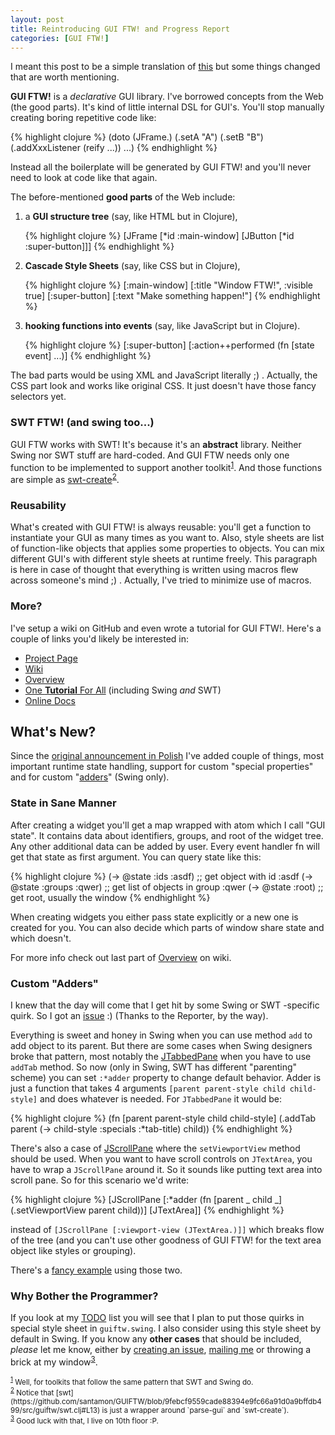 ```yaml
---
layout: post
title: Reintroducing GUI FTW! and Progress Report
categories: [GUI FTW!]
---
```


I meant this post to be a simple translation of
[this](niech-sie-stanie-gui-ftw.html) but some things changed that are
worth mentioning.

**GUI FTW!** is a *declarative* GUI library. I've borrowed concepts
from the Web (the good parts). It's kind of little internal DSL for
GUI's. You'll stop manually creating boring repetitive code like:

{% highlight clojure %}
(doto (JFrame.)
  (.setA "A")
  (.setB "B")
  (.addXxxListener (reify ...))
  ...)
{% endhighlight %}

Instead all the boilerplate will be generated by GUI FTW! and you'll
never need to look at code like that again.

The before-mentioned **good parts** of the Web include:

<ol>
<li>a <b>GUI structure tree</b> (say, like HTML but in Clojure),

{% highlight clojure %}
[JFrame [*id :main-window]
 [JButton [*id :super-button]]]
{% endhighlight %}
</li>
<li><b>Cascade Style Sheets</b> (say, like CSS but in Clojure),

{% highlight clojure %}
[:main-window] [:title "Window FTW!", :visible true]
[:super-button] [:text "Make something happen!"]
{% endhighlight %}
</li>
<li><b>hooking functions into events</b> (say, like JavaScript but in Clojure).

{% highlight clojure %}
[:super-button] [:action++performed (fn [state event] ...)]
{% endhighlight %}
</li>
</ol>

The bad parts would be using XML and JavaScript literally ;) .
Actually, the CSS part look and works like original CSS. It just
doesn't have those fancy selectors yet.

### SWT FTW! (and swing too...)

GUI FTW works with SWT! It's because it's an **abstract**
library. Neither Swing nor SWT stuff are hard-coded. And GUI FTW needs
only one function to be implemented to support another toolkit<sup><a
href="#foot1" id="foot1back">1</a></sup>. And those functions are
simple as
[swt-create](https://github.com/santamon/GUIFTW/blob/9febcf9559cade88394e9fc66a91d0a9bffdb499/src/guiftw/swt.clj#L8)<sup><a href="#foot2" id="foot2back">2</a></sup>.

### Reusability

What's created with GUI FTW! is always reusable: you'll get a function
to instantiate your GUI as many times as you want to. Also, style
sheets are list of function-like objects that applies some properties
to objects. You can mix different GUI's with different style sheets at
runtime freely. This paragraph is here in case of thought that
everything is written using macros flew across someone's mind ;)
. Actually, I've tried to minimize use of macros.

### More?

I've setup a wiki on GitHub and even wrote a tutorial for GUI
FTW!. Here's a couple of links you'd likely be interested in:

- [Project Page](https://github.com/santamon/GUIFTW)
- [Wiki](https://github.com/santamon/GUIFTW/wiki)
- [Overview](https://github.com/santamon/GUIFTW/wiki/Overview)
- [One **Tutorial** For All](https://github.com/santamon/GUIFTW/wiki/One-Tutorial-For-All) (including Swing *and* SWT)
- [Online Docs](http://longstandingbug.com/GUIFTW)

## What's New?

Since the
[original announcement in Polish](niech-sie-stanie-gui-ftw.html) I've
added couple of things, most important runtime state handling, support
for custom "special properties" and for custom
"[adders](https://github.com/santamon/GUIFTW/issues/1)" (Swing only).

### State in Sane Manner

After creating a widget you'll get a map wrapped with atom which I call
"GUI state". It contains data about identifiers, groups, and root of
the widget tree. Any other additional data can be added by user. Every
event handler fn will get that state as first argument. You can query
state like this:

{% highlight clojure %}
(-> @state :ids :asdf)    ;; get object with id :asdf
(-> @state :groups :qwer) ;; get list of objects in group :qwer
(-> @state :root)         ;; get root, usually the window
{% endhighlight %}

When creating widgets you either pass state explicitly or a new one
is created for you. You can also decide which parts of window share
state and which doesn't.

For more info check out last part of
[Overview](https://github.com/santamon/GUIFTW/wiki/Overview) on wiki.

### Custom "Adders"

I knew that the day will come that I get hit by some Swing or SWT
-specific quirk. So I got an
[issue](https://github.com/santamon/GUIFTW/issues/1) :) (Thanks to the
Reporter, by the way).

Everything is sweet and honey in Swing when you can use method `add`
to add object to its parent. But there are some cases when Swing
designers broke that pattern, most notably the
[JTabbedPane](http://download.oracle.com/javase/6/docs/api/javax/swing/JTabbedPane.html)
when you have to use `addTab` method. So now (only in Swing, SWT has
different "parenting" scheme) you can set `:*adder` property to change
default behavior. Adder is just a function that takes 4 arguments
`[parent parent-style child child-style]` and does whatever is
needed. For `JTabbedPane` it would be:

{% highlight clojure %}
(fn [parent parent-style child child-style]
  (.addTab parent (-> child-style :specials :*tab-title) child))
{% endhighlight %}

There's also a case of
[JScrollPane](http://download.oracle.com/javase/6/docs/api/javax/swing/JScrollPane.html)
where the `setViewportView` method should be used. When you want to
have scroll controls on `JTextArea`, you have to wrap a `JScrollPane`
around it. So it sounds like putting text area into scroll pane. So
for this scenario we'd write:

{% highlight clojure %}
[JScrollPane [:*adder (fn [parent _ child _]
                        (.setViewportView parent child))]
 [JTextArea]]
{% endhighlight %}

instead of `[JScrollPane [:viewport-view (JTextArea.)]]` which breaks
flow of the tree (and you can't use other goodness of GUI FTW! for the
text area object like styles or grouping).

There's a [fancy example](https://github.com/santamon/GUIFTW/blob/master/src/guiftw/examples/swing/custom_adders.clj) using those two.

### Why Bother the Programmer?

If you look at my
[TODO](https://github.com/santamon/GUIFTW/blob/9febcf9559cade88394e9fc66a91d0a9bffdb499/TODO.md)
list you will see that I plan to put those quirks in special style
sheet in `guiftw.swing`. I also consider using this style sheet by
default in Swing. If you know any **other cases** that should be
included, *please* let me know, either by
[creating an issue](https://github.com/santamon/GUIFTW/issues),
[mailing me](http://longstandingbug.com/info.html) or throwing a brick
at my window<sup><a href="#foot3" id="foot3back">3</a></sup>.

<small>
<span id="foot1"><sup><a href="#foot1back">1</a></sup> Well, for
toolkits that follow the same pattern that SWT and Swing
do.</span><br />
<span id="foot2"><sup><a href="#foot2back">2</a></sup> Notice that
[swt](https://github.com/santamon/GUIFTW/blob/9febcf9559cade88394e9fc66a91d0a9bffdb499/src/guiftw/swt.clj#L13)
is just a wrapper around `parse-gui` and `swt-create`).</span><br />
<span id="foot3"><sup><a href="#foot3back">3</a></sup> Good luck with that, I live on 10th floor :P.</span>
</small>
